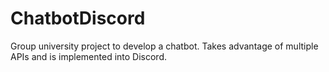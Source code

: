 # ChatbotDiscord
Group university project to develop a chatbot. Takes advantage of multiple APIs and is implemented into Discord.
